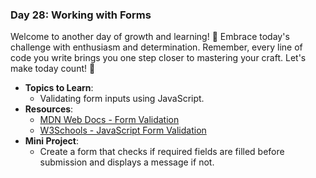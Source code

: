 ### **Day 28: Working with Forms**

Welcome to another day of growth and learning! 🚀 Embrace today's challenge with enthusiasm and determination. Remember, every line of code you write brings you one step closer to mastering your craft. Let's make today count! 💪

- **Topics to Learn**:
  - Validating form inputs using JavaScript.
- **Resources**:
  - [MDN Web Docs - Form Validation](https://developer.mozilla.org/en-US/docs/Learn/Forms/Form_validation)
  - [W3Schools - JavaScript Form Validation](https://www.w3schools.com/js/js_validation.asp)
- **Mini Project**:
  - Create a form that checks if required fields are filled before submission and displays a message if not.
